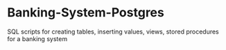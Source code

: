 # Banking-System-Postgres
SQL scripts for creating tables, inserting values, views, stored procedures for a banking system
